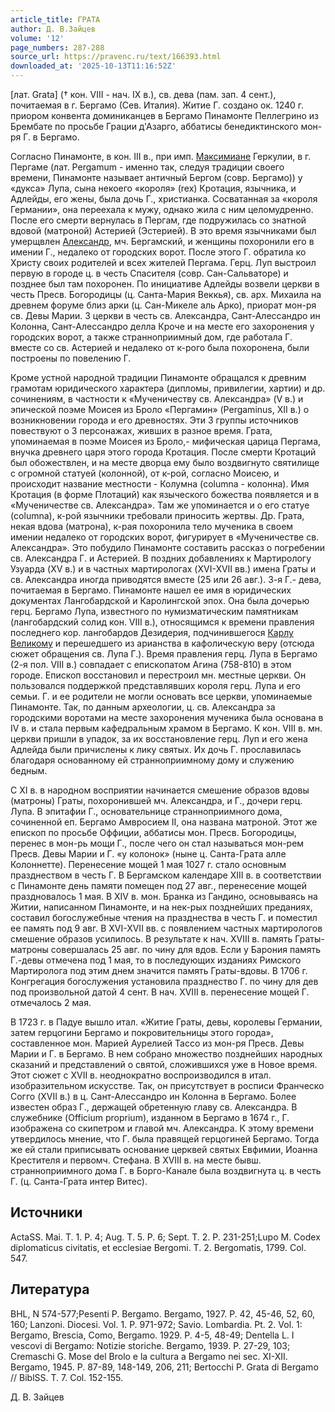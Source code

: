 ```yaml
---
article_title: ГРАТА
author: Д. В.Зайцев
volume: '12'
page_numbers: 287-288
source_url: https://pravenc.ru/text/166393.html
downloaded_at: '2025-10-13T11:16:52Z'
---
```


[лат. Grata] († кон. VIII - нач. IX в.), св. дева (пам. зап. 4 сент.), почитаемая в г. Бергамо (Сев. Италия). Житие Г. создано ок. 1240 г. приором конвента доминиканцев в Бергамо Пинамонте Пеллегрино из Брембате по просьбе Грации д'Азарго, аббатисы бенедиктинского мон-ря Г. в Бергамо.

Согласно Пинамонте, в кон. III в., при имп. [Максимиане](https://pravenc.ru/text/Максимиане.html) Геркулии, в г. Пергаме (лат. Pergamum - именно так, следуя традиции своего времени, Пинамонте называет античный Бергом (совр. Бергамо)) у «дукса» Лупа, сына некоего «короля» (rex) Кротация, язычника, и Адлейды, его жены, была дочь Г., христианка. Сосватанная за «короля Германии», она переехала к мужу, однако жила с ним целомудренно. После его смерти вернулась в Пергам, где подружилась со знатной вдовой (матроной) Астерией (Эстерией). В это время язычниками был умерщвлен [Александр](https://pravenc.ru/text/Александр.html), мч. Бергамский, и женщины похоронили его в имении Г., недалеко от городских ворот. После этого Г. обратила ко Христу своих родителей и всех жителей Пергама. Герц. Луп выстроил первую в городе ц. в честь Спасителя (совр. Сан-Сальваторе) и позднее был там похоронен. По инициативе Адлейды возвели церкви в честь Пресв. Богородицы (ц. Санта-Мария Веккья), св. арх. Михаила на древнем форуме близ арки (ц. Сан-Микеле аль Арко), приорат мон-ря св. Девы Марии. 3 церкви в честь св. Александра, Сант-Алессандро ин Колонна, Сант-Алессандро делла Кроче и на месте его захоронения у городских ворот, а также странноприимный дом, где работала Г. вместе со св. Астерией и недалеко от к-рого была похоронена, были построены по повелению Г.

Кроме устной народной традиции Пинамонте обращался к древним грамотам юридического характера (дипломы, привилегии, хартии) и др. сочинениям, в частности к «Мученичеству св. Александра» (V в.) и эпической поэме Моисея из Броло «Пергамин» (Pergaminus, XII в.) о возникновении города и его древностях. Эти 3 группы источников повествуют о 3 персонажах, живших в разное время. Грата, упоминаемая в поэме Моисея из Броло,- мифическая царица Пергама, внучка древнего царя этого города Кротация. После смерти Кротаций был обожествлен, и на месте дворца ему было воздвигнуто святилище с огромной статуей (колонной), от к-рой, согласно Моисею, и происходит название местности - Колумна (columna - колонна). Имя Кротация (в форме Плотаций) как языческого божества появляется и в «Мученичестве св. Александра». Там же упоминается и о его статуе (columna), к-рой язычники требовали приносить жертвы. Др. Грата, некая вдова (матрона), к-рая похоронила тело мученика в своем имении недалеко от городских ворот, фигурирует в «Мученичестве св. Александра». Это побудило Пинамонте составить рассказ о погребении св. Александра Г. и Астерией. В поздних добавлениях к Мартирологу Узуарда (XV в.) и в частных мартирологах (XVI-XVII вв.) имена Граты и св. Александра иногда приводятся вместе (25 или 26 авг.). 3-я Г.- дева, почитаемая в Бергамо. Пинамонте нашел ее имя в юридических документах Лангобардской и Каролингской эпох. Она была дочерью герц. Бергамо Лупа, известного по нумизматическим памятникам (лангобардский солид кон. VIII в.), относящимся к времени правления последнего кор. лангобардов Дезидерия, подчинившегося [Карлу Великому](<https://pravenc.ru/text/Карлу Великому.html>) и перешедшего из арианства в кафолическую веру (отсюда сюжет обращения св. Лупа Г.). Время правления герц. Лупа в Бергамо (2-я пол. VIII в.) совпадает с епископатом Агина (758-810) в этом городе. Епископ восстановил и перестроил мн. местные церкви. Он пользовался поддержкой представлявших короля герц. Лупа и его семьи. Г. и ее родители не могли основать все церкви, упоминаемые Пинамонте. Так, по данным археологии, ц. св. Александра за городскими воротами на месте захоронения мученика была основана в IV в. и стала первым кафедральным храмом в Бергамо. К кон. VIII в. мн. церкви пришли в упадок, за их восстановление герц. Луп и его жена Адлейда были причислены к лику святых. Их дочь Г. прославилась благодаря основанному ей странноприимному дому и служению бедным.

С XI в. в народном восприятии начинается смешение образов вдовы (матроны) Граты, похоронившей мч. Александра, и Г., дочери герц. Лупа. В эпитафии Г., основательнице странноприимного дома, сочиненной еп. Бергамо Амвросием II, она названа матроной. Этот же епископ по просьбе Оффиции, аббатисы мон. Пресв. Богородицы, перенес в мон-рь мощи Г., после чего он стал называться мон-рем Пресв. Девы Марии и Г. «у колонок» (ныне ц. Санта-Грата алле Колоннетте). Перенесение мощей 1 мая 1027 г. стало основным празднеством в честь Г. В Бергамском календаре XIII в. в соответствии с Пинамонте день памяти помещен под 27 авг., перенесение мощей праздновалось 1 мая. В XIV в. мон. Бранка из Гандино, основываясь на Житии, написанном Пинамонте, и на нек-рых позднейших преданиях, составил богослужебные чтения на празднества в честь Г. и поместил ее память под 9 авг. В XVI-XVII вв. с появлением частных мартирологов смешение образов усилилось. В результате к нач. XVIII в. память Граты-матроны совершалась 25 авг. по чину для вдов. Если у Барония память Г.-девы отмечена под 1 мая, то в последующих изданиях Римского Мартиролога под этим днем значится память Граты-вдовы. В 1706 г. Конгрегация богослужения установила празднество Г. по чину для дев под произвольной датой 4 сент. В нач. XVIII в. перенесение мощей Г. отмечалось 2 мая.

В 1723 г. в Падуе вышло итал. «Житие Граты, девы, королевы Германии, затем герцогини Бергамо и покровительницы этого города», составленное мон. Марией Аурелией Тассо из мон-ря Пресв. Девы Марии и Г. в Бергамо. В нем собрано множество позднейших народных сказаний и представлений о святой, сложившихся уже в Новое время. Этот сюжет с XVII в. неоднократно воспроизводился в итал. изобразительном искусстве. Так, он присутствует в росписи Франческо Согго (XVII в.) в ц. Сант-Алессандро ин Колонна в Бергамо. Более известен образ Г., держащей обретенную главу св. Александра. В служебнике (Officium proprium), изданном в Бергамо в 1674 г., Г. изображена со скипетром и главой мч. Александра. К этому времени утвердилось мнение, что Г. была правящей герцогиней Бергамо. Тогда же ей стали приписывать основание церквей святых Евфимии, Иоанна Крестителя и первомч. Стефана. В XVIII в. на месте бывш. странноприимного дома Г. в Борго-Канале была воздвигнута ц. в честь Г. (ц. Санта-Грата интер Витес).

## Источники

ActaSS. Mai. T. 1. P. 4; Aug. T. 5. P. 6; Sept. T. 2. P. 231-251;Lupo M. Codex diplomaticus civitatis, et ecclesiae Bergomi. T. 2. Bergomatis, 1799. Col. 547.

## Литература

BHL, N 574-577;Pesenti P. Bergamo. Bergamo, 1927. P. 42, 45-46, 52, 60, 160; Lanzoni. Diocesi. Vol. 1. P. 971-972; Savio. Lombardia. Pt. 2. Vol. 1: Bergamo, Brescia, Como, Bergamo. 1929. P. 4-5, 48-49; Dentella L. I vescovi di Bergamo: Notizie storiche. Bergamo, 1939. P. 27-29, 103; Cremaschi G. Mose del Brolo e la cultura a Bergamo nei sec. XI-XII. Bergamo, 1945. P. 87-89, 148-149, 206, 211; Bertocchi P. Grata di Bergamo // BiblSS. T. 7. Col. 152-155.

Д. В.  Зайцев
